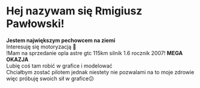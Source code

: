 # Hej nazywam się Rmigiusz Pawłowski!
<b>Jestem największym pechowcem na ziemi</b><br>
Interesuję się motoryzacją 🚗<br>
!Mam na sprzedanie opla astre gtc 115km silnik 1.6 rocznik 2007! <b>MEGA OKAZJA</b><br>
Lubię coś tam robić w grafice i modelować<br>
Chciałbym zostać pilotem jednak niestety nie pozwalami na to moje zdrowie więc próbuję swoich sił w grafice😕


